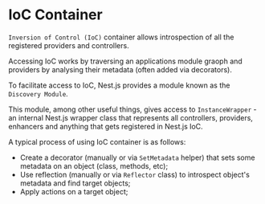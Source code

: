 # IoC Container

`Inversion of Control (IoC)` container allows introspection of all the registered providers and controllers.

Accessing IoC works by traversing an applications module graoph and providers by analysing their metadata (often added via decorators).

To facilitate access to IoC, Nest.js provides a module known as the `Discovery Module`.

This module, among other useful things, gives access to `InstanceWrapper` - an internal Nest.js wrapper class that represents all controllers, providers, enhancers and anything that gets registered in Nest.js IoC.

A typical process of using IoC container is as follows:

- Create a decorator (manually or via `SetMetadata` helper) that sets some metadata on an object (class, methods, etc);
- Use reflection (manually or via `Reflector` class) to introspect object's metadata and find target objects;
- Apply actions on a target object;
